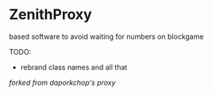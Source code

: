 # ZenithProxy

based software to avoid waiting for numbers on blockgame


TODO:
- rebrand class names and all that






*forked from daporkchop's proxy*
